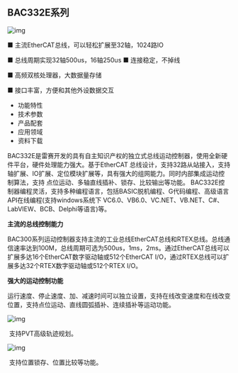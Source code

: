 ## BAC332E系列

![img](http://www.szleadtech.com.cn/upload/201912/05/201912051444236329.jpg)

 

 

 

■  主流EtherCAT总线，可以轻松扩展至32轴，1024路IO

■  总线周期实现32轴500us，16轴250us
■  连接稳定，不掉线

■  高频双核处理器，大数据量存储

■  接口丰富，方便和其他外设数据交互

- 功能特性
- 技术参数
- 产品配套
- 应用领域
- 资料下载

​      BAC332E是雷赛开发的具有自主知识产权的独立式总线运动控制器，使用全新硬件平台，硬件处理能力强大。基于EtherCAT
总线设计，支持32路从站接入，支持轴扩展、IO扩展、定位模块扩展等，具有强大的组网能力。同时内部集成运动控制算法，支持
点位运动、多轴直线插补、锁存、比较输出等功能。
​      BAC332E控制器编程灵活，支持多种编程语言，包括BASIC脱机编程、G代码编程、高级语言API在线编程(支持windows系统下
VC6.0、VB6.0、VC.NET、VB.NET、C#、LabVIEW、BCB、Delphi等语言)等。

 

 

**主流的总线控制能力**

BAC300系列运动控制器支持主流的工业总线EtherCAT总线和RTEX总线。总线通信速率达到100M，总线周期可选为500us，1ms，2ms。通过EtherCAT总线可以扩展多达16个EtherCAT数字驱动轴或512个EtherCAT I/O，通过RTEX总线可以扩展多达32个RTEX数字驱动轴或512个RTEX I/O。

 

**强大的运动控制功能**

运行速度、停止速度、加、减速时间可以独立设置，支持在线改变速度和在线改变位置，支持点位运动、直线圆弧插补、连续插补等运动功能。

 

 ![img](http://www.szleadtech.com.cn/upload/201803/23/201803231535307541.jpg)

 

​    支持PVT高级轨迹规划。

![img](http://www.szleadtech.com.cn/upload/201803/23/201803231537400667.jpg)

​    支持位置锁存、位置比较等功能。